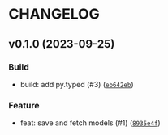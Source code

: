 # CHANGELOG



## v0.1.0 (2023-09-25)

### Build

* build: add py.typed (#3) ([`eb642eb`](https://github.com/nadobando/pydangorm/commit/eb642ebba7cba67b0fc37352776f2f23cedb6330))

### Feature

* feat: save and fetch models (#1) ([`8935e4f`](https://github.com/nadobando/pydangorm/commit/8935e4f8ec5c39f300cb7f818000fe8563e21989))
